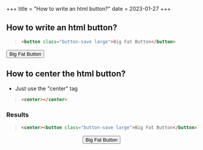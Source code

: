 +++
title = "How to write an html button?"
date = 2023-01-27
+++

 ## How to write an html button?

> ```html
> <button class="button-save large">Big Fat Button</button>
> ```

<button class="button-save large">Big Fat Button</button>

 ## How to center the html button?
* Just use the "center" tag
> ```html
> <center></center>
> ```
### Results

> ```html
> <center><button class="button-save large">Big Fat Button</button></center>
> ```

<center><button class="button-save large">Big Fat Button</button></center>
